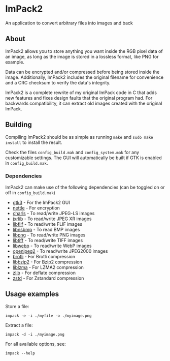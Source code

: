 # ImPack2

An application to convert arbitrary files into images and back

## About

ImPack2 allows you to store anything you want inside the RGB pixel data of an image, as long as the image is stored in a lossless format, like PNG for example.

Data can be encrypted and/or compressed before being stored inside the image. Additionally, ImPack2 includes the original filename for convenience and a CRC checksum to verify the data's integrity.

ImPack2 is a complete rewrite of my original ImPack code in C that adds new features and fixes design faults that the original program had. For backwards compatibility, it can extract old images created with the original ImPack.

## Building

Compiling ImPack2 should be as simple as running `make` and `sudo make install` to install the result.

Check the files `config_build.mak` and `config_system.mak` for any customizable settings. The GUI will automatically be built if GTK is enabled in `config_build.mak`.

### Dependencies

ImPack2 can make use of the following dependencies (can be toggled on or off in `config_build.mak`)
* [gtk3](https://www.gtk.org/) - For the ImPack2 GUI
* [nettle](http://www.lysator.liu.se/~nisse/nettle/) - For encryption
* [charls](https://github.com/team-charls/charls) - To read/write JPEG-LS images
* [jxrlib](https://archive.codeplex.com/?p=jxrlib) - To read/write JPEG XR images
* [libflif](https://flif.info/) - To read/write FLIF images
* [libnsbmp](http://www.netsurf-browser.org/projects/libnsbmp/) - To read BMP images
* [libpng](http://www.libpng.org/) - To read/write PNG images
* [libtiff](http://libtiff.org/) - To read/write TIFF images
* [libwebp](https://chromium.googlesource.com/webm/libwebp/) - To read/write WebP images
* [openjpeg2](http://www.openjpeg.org/) - To read/write JPEG2000 images
* [brotli](https://github.com/google/brotli) - For Brotli compression
* [libbzip2](https://sourceware.org/bzip2/) - For Bzip2 compression
* [liblzma](https://tukaani.org/xz/) - For LZMA2 compression
* [zlib](https://zlib.net/) - For deflate compression
* [zstd](https://facebook.github.io/zstd/) - For Zstandard compression

## Usage examples

Store a file:
```
impack -e -i ./myfile -o ./myimage.png
```
Extract a file:
```
impack -d -i ./myimage.png
```
For all available options, see:
```
impack --help
```
